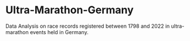 # Ultra-Marathon-Germany
Data Analysis on race records registered between 1798 and 2022 in ultra-marathon events held in Germany.
